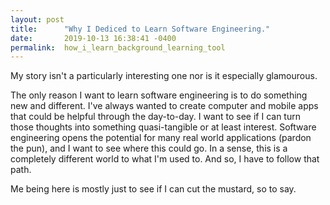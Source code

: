 ```yaml
---
layout: post
title:      "Why I Dediced to Learn Software Engineering."
date:       2019-10-13 16:38:41 -0400
permalink:  how_i_learn_background_learning_tool
---
```


My story isn't a particularly interesting one nor is it especially glamourous.

The only reason I want to learn software engineering is to do something new and different. I've always wanted to create computer and mobile apps that could be helpful through the day-to-day. I want to see if I can turn those thoughts into something quasi-tangible or at least interest. Software engineering opens the potential for many real world applications (pardon the pun), and I want to see where this could go. In a sense, this is a completely different world to what I'm used to. And so, I have to follow that path.

Me being here is mostly just to see if I can cut the mustard, so to say.
